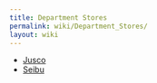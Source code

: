 ```yaml
---
title: Department Stores
permalink: wiki/Department_Stores/
layout: wiki
---
```


-   [Jusco](/wiki/Jusco "wikilink")
-   [Seibu](/wiki/Seibu "wikilink")

